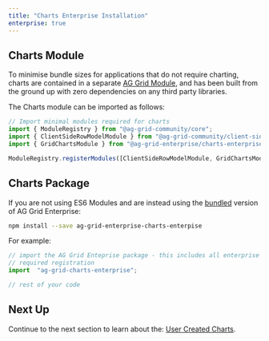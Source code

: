 ```yaml
---
title: "Charts Enterprise Installation"
enterprise: true
---
```


## Charts Module

To minimise bundle sizes for applications that do not require charting, charts are contained in a separate [AG Grid Module](/modules/),
and has been built from the ground up with zero dependencies on any third party libraries.
 
The Charts module can be imported as follows:

```ts
// Import minimal modules required for charts
import { ModuleRegistry } from "@ag-grid-community/core";
import { ClientSideRowModelModule } from "@ag-grid-community/client-side-row-model";
import { GridChartsModule } from "@ag-grid-enterprise/charts-enterprise";

ModuleRegistry.registerModules([ClientSideRowModelModule, GridChartsModule]);
```

## Charts Package

If you are not using ES6 Modules and are instead using the [bundled](/packages/) version of AG Grid Enterprise: 

```bash
npm install --save ag-grid-enterprise-charts-enterpise
```

For example:

```ts
// import the AG Grid Enteprise package - this includes all enterprise features and performs all 
// required registration
import  "ag-grid-charts-enterprise";

// rest of your code 
```

## Next Up

Continue to the next section to learn about the: [User Created Charts](/integrated-charts-user-created/).
